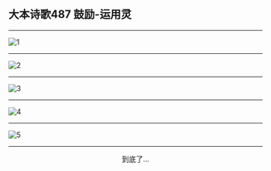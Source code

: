 
## 大本诗歌487 鼓励-运用灵
        
<div id="aplayer0"></div>

---

<img alt="1" data-original="/data/d0486/1.png">

---

<img alt="2" data-original="/data/d0486/2.png">

---

<img alt="3" data-original="/data/d0486/3.png">

---

<img alt="4" data-original="/data/d0486/4.png">

---

<img alt="5" data-original="/data/d0486/5.png">

---

<p style="text-align: center">到底了...</p>

<script src="/js/dist-view.js"></script>

<script>
MAIN.id = 'd0486';
        
const ap0 = new APlayer({
    container: document.getElementById('aplayer0'),
    volume: 1,
    loop: 'none',
    preload: 'none',
    audio: [{
        name: '大本诗歌487.mp3',
        artist: '大本诗歌',
        url: 'https://res.wx.qq.com/voice/getvoice?mediaid=MzI0NTk3MDM5M18yMjQ3NDkzNTYy',
        cover: '/favicon'
    }]
});
</script>
